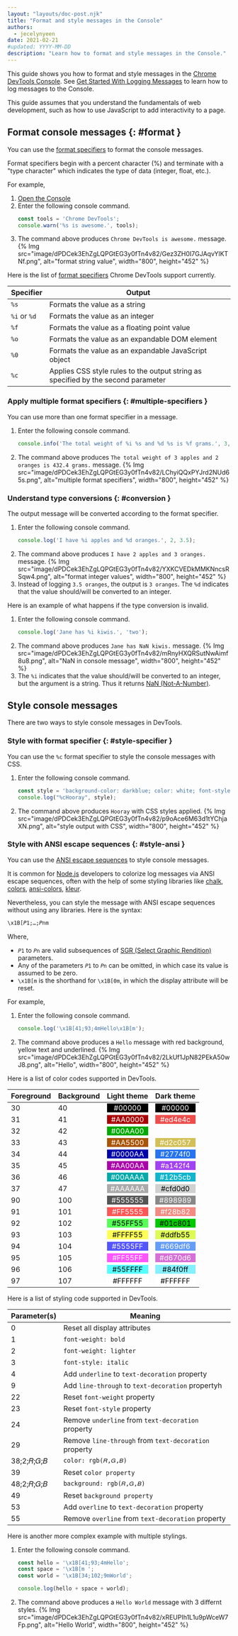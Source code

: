 ```yaml
---
layout: "layouts/doc-post.njk"
title: "Format and style messages in the Console"
authors:
  - jecelynyeen
date: 2021-02-21
#updated: YYYY-MM-DD
description: "Learn how to format and style messages in the Console."
---
```


This guide shows you how to format and style messages in the [Chrome DevTools Console](/docs/devtools/). See [Get Started With Logging Messages](/docs/devtools/console/log/) to learn how to log messages to the Console.

This guide assumes that you understand the fundamentals of web development, such as how to use JavaScript to add interactivity to a page.

## Format console messages {: #format }

You can use the [format specifiers](https://console.spec.whatwg.org/#formatting-specifiers) to format the console messages.

Format specifiers begin with a percent character (%) and terminate with a "type character" which indicates the type of data (integer, float, etc.).

For example, 

1. [Open the Console](/docs/devtools/console/reference/#open)
2. Enter the following console command.
    ```js
    const tools = 'Chrome DevTools';
    console.warn('%s is awesome.', tools);
    ```
3. The command above produces `Chrome DevTools is awesome.` message.
  {% Img src="image/dPDCek3EhZgLQPGtEG3y0fTn4v82/Gez3ZH0I7GJAqvYlKTNf.png", alt="format string value", width="800", height="452" %}


Here is the list of [format specifiers](https://console.spec.whatwg.org/#formatting-specifiers) Chrome DevTools support currently.

<table>
  <thead>
    <tr>
      <th>Specifier</th>
      <th>Output</th>
    </tr>
  </thead>
  <tbody>
    <tr>
      <td><code>%s</code></td>
      <td>Formats the value as a string</td>
    </tr>
    <tr>
      <td><code>%i</code> or <code>%d</code></td>
      <td>Formats the value as an integer</td>
    </tr>
    <tr>
      <td><code>%f</code></td>
      <td>Formats the value as a floating point value</td>
    </tr>
    <tr>
      <td><code>%o</code></td>
      <td>Formats the value as an expandable DOM element</td>
    </tr>
    <tr>
      <td><code>%0</code></td>
      <td>Formats the value as an expandable JavaScript object</td>
    </tr>
    <tr>
      <td><code>%c</code></td>
      <td>Applies CSS style rules to the output string as specified by the second parameter</td>
    </tr>
  </tbody>
</table>

### Apply multiple format specifiers {: #multiple-specifiers }

You can use more than one format specifier in a message.

1. Enter the following console command.
    ```js
    console.info('The total weight of %i %s and %d %s is %f grams.', 3, 'apples', 2, 'oranges', 432.4);
    ```
2. The command above produces `The total weight of 3 apples and 2 oranges is 432.4 grams.` message.
    {% Img src="image/dPDCek3EhZgLQPGtEG3y0fTn4v82/LChyiQQxPYJrd2NUd65s.png", alt="multiple format specifiers", width="800", height="452" %}


### Understand type conversions {: #conversion }

The output message will be converted according to the format specifier.

1. Enter the following console command.
    ```js
    console.log('I have %i apples and %d oranges.', 2, 3.5); 
    ```
2. The command above produces `I have 2 apples and 3 oranges.` message.
    {% Img src="image/dPDCek3EhZgLQPGtEG3y0fTn4v82/YXKCVEDkMMKNncsRSqw4.png", alt="format integer values", width="800", height="452" %}
3. Instead of logging `3.5 oranges`, the output is `3 oranges`. The `%d` indicates that the value should/will be converted to an integer.


Here is an example of what happens if the type conversion is invalid.

1. Enter the following console command.
    ```js
    console.log('Jane has %i kiwis.', 'two');
    ```
2. The command above produces `Jane has NaN kiwis.` message.
    {% Img src="image/dPDCek3EhZgLQPGtEG3y0fTn4v82/mRnyHXQRSutNwAimf8u8.png", alt="NaN in console message", width="800", height="452" %}
3. The `%i` indicates that the value should/will be converted to an integer, but the argument is a string. Thus it returns [NaN (Not-A-Number)](https://tc39.es/ecma262/multipage/global-object.html#sec-value-properties-of-the-global-object-nan).


##  Style console messages

There are two ways to style console messages in DevTools.

### Style with format specifier  {: #style-specifier }

You can use the `%c` format specifier to style the console messages with CSS.

1. Enter the following console command.
    ```js
    const style = 'background-color: darkblue; color: white; font-style: italic; border: 5px solid hotpink; font-size: 2em;'
    console.log("%cHooray", style);
    ```
2. The command above produces `Hooray` with CSS styles applied.
    {% Img src="image/dPDCek3EhZgLQPGtEG3y0fTn4v82/p9oAce6M63d1tYChjaXN.png", alt="style output with CSS", width="800", height="452" %}


### Style with ANSI escape sequences {: #style-ansi }

You can use the [ANSI escape sequences](https://en.wikipedia.org/wiki/ANSI_escape_code) to style console messages.

It is common for [Node.js](https://nodejs.org/) developers to colorize log messages via ANSI escape sequences, often with the help of some styling libraries like [chalk](https://www.npmjs.com/package/chalk), [colors](https://www.npmjs.com/package/colors), [ansi-colors](https://www.npmjs.com/package/ansi-colors), [kleur](https://www.npmjs.com/package/kleur).

Nevertheless, you can style the message with ANSI escape sequences without using any libraries. Here is the syntax:

```html
\x1B[𝘗1;…;𝘗nm
```

Where,

- `𝘗1` to `𝘗n` are valid subsequences of [SGR (Select Graphic Rendition)](https://en.wikipedia.org/wiki/ANSI_escape_code#SGR_(Select_Graphic_Rendition)_parameters) parameters. 
- Any of the parameters `𝘗1` to `𝘗n` can be omitted, in which case its value is assumed to be zero.
- `\x1B[m` is the shorthand for `\x1B[0m`, in which the display attribute will be reset.

For example,

1. Enter the following console command.
    ```js
    console.log('\x1B[41;93;4mHello\x1B[m');
    ```
2. The command above produces a `Hello` message with red background, yellow text and underlined.
    {% Img src="image/dPDCek3EhZgLQPGtEG3y0fTn4v82/2LkUf1JpN82PEkA50wJ8.png", alt="Hello", width="800", height="452" %}

Here is a list of color codes supported in DevTools.

<table>
  <thead>
    <tr>
      <th>Foreground</th>
      <th>Background</th>
      <th>Light theme</th>
      <th>Dark theme</th>
    </tr>
  </thead>
  <tbody>
    <tr>
      <td>30</td>
      <td>40</td>
      <td><div style="background:#000000;color:white;text-align:center;">#00000</div></td>
      <td><div style="background:#000000;color:white;text-align:center;">#00000</div></td>
    </tr>
    <tr>
      <td>31</td>
      <td>41</td>
      <td><div style="background:#AA0000;color:white;text-align:center;">#AA0000</div></td>
      <td><div style="background:#ed4e4c;color:white;text-align:center;">#ed4e4c</div></td>
    </tr>
    <tr>
      <td>32</td>
      <td>42</td>
      <td><div style="background:#00AA00;color:white;text-align:center;">#00AA00</div></td>
      <td><div style="background:#01c80;color:white;text-align:center;">#01c80</div></td>
    </tr>
    <tr>
      <td>33</td>
      <td>43</td>
      <td><div style="background:#AA5500;color:white;text-align:center;">#AA5500</div></td>
      <td><div style="background:#d2c057;color:white;text-align:center;">#d2c057</div></td>
    </tr>
    <tr>
      <td>34</td>
      <td>44</td>
      <td><div style="background:#0000AA;color:white;text-align:center;">#0000AA</div></td>
      <td><div style="background:#2774f0;color:white;text-align:center;">#2774f0</div></td>
    </tr>
    <tr>
      <td>35</td>
      <td>45</td>
      <td><div style="background:#AA00AA;color:white;text-align:center;">#AA00AA</div></td>
      <td><div style="background:#a142f4;color:white;text-align:center;">#a142f4</div></td>
    </tr>
    <tr>
      <td>36</td>
      <td>46</td>
      <td><div style="background:#00AAAA;color:white;text-align:center;">#00AAAA</div></td>
      <td><div style="background:#12b5cb;color:white;text-align:center;">#12b5cb</div></td>
    </tr>
    <tr>
      <td>37</td>
      <td>47</td>
      <td><div style="background:#AAAAAA;color:white;text-align:center;">#AAAAAA</div></td>
      <td><div style="background:#cfd0d0;color:black;text-align:center;">#cfd0d0</div></td>
    </tr>
    <tr>
      <td>90</td>
      <td>100</td>
      <td><div style="background:#555555;color:white;text-align:center;">#555555</div></td>
      <td><div style="background:#898989;color:white;text-align:center;">#898989</div></td>
    </tr>
    <tr>
      <td>91</td>
      <td>101</td>
      <td><div style="background:#FF5555;color:white;text-align:center;">#FF5555</div></td>
      <td><div style="background:#f28b82;color:white;text-align:center;">#f28b82</div></td>
    </tr>
    <tr>
      <td>92</td>
      <td>102</td>
      <td><div style="background:#55FF55;color:black;text-align:center;">#55FF55</div></td>
      <td><div style="background:#01c801;color:black;text-align:center;">#01c801</div></td>
    </tr>
    <tr>
      <td>93</td>
      <td>103</td>
      <td><div style="background:#FFFF55;color:black;text-align:center;">#FFFF55</div></td>
      <td><div style="background:#ddfb55;color:black;text-align:center;">#ddfb55</div></td>
    </tr>
    <tr>
      <td>94</td>
      <td>104</td>
      <td><div style="background:#5555FF;color:white;text-align:center;">#5555FF</div></td>
      <td><div style="background:#669df6;color:white;text-align:center;">#669df6</div></td>
    </tr>
    <tr>
      <td>95</td>
      <td>105</td>
      <td><div style="background:#FF55FF;color:white;text-align:center;">#FF55FF</div></td>
      <td><div style="background:#d670d6;color:white;text-align:center;">#d670d6</div></td>
    </tr>
    <tr>
      <td>96</td>
      <td>106</td>
      <td><div style="background:#55FFFF;color:black;text-align:center;">#55FFFF</div></td>
      <td><div style="background:#84f0ff;color:black;text-align:center;">#84f0ff</div></td>
    </tr>
    <tr>
      <td>97</td>
      <td>107</td>
      <td><div style="background:#FFFFFF;color:black;text-align:center;">#FFFFFF</div></td>
      <td><div style="background:#FFFFFF;color:black;text-align:center;">#FFFFFF</div></td>
    </tr>
  </tbody>
</table>

Here is a list of styling code supported in DevTools.

<table>
  <thead>
    <tr>
      <th>Parameter(s)</th>
      <th>Meaning</th>
    </tr>
  </thead>
  <tbody>
    <tr>
      <td>0</td>
      <td>Reset all display attributes</td>
    </tr>
    <tr>
      <td>1</td>
      <td><code>font-weight: bold</code></td>
    </tr>
    <tr>
      <td>2</td>
      <td><code>font-weight: lighter</code></td>
    </tr>
    <tr>
      <td>3</td>
      <td><code>font-style: italic</code></td>
    </tr>
    <tr>
      <td>4</td>
      <td>Add <code>underline</code> to <code>text-decoration</code> property</td>
    </tr>
    <tr>
      <td>9</td>
      <td>Add <code>line-through</code> to <code>text-decoration</code> propertyh</td>
    </tr>
    <tr>
      <td>22</td>
      <td>Reset <code>font-weight</code> property</td>
    </tr>
    <tr>
      <td>23</td>
      <td>Reset <code>font-style</code> property</td>
    </tr>
    <tr>
      <td>24</td>
      <td>Remove <code>underline</code> from <code>text-decoration</code> property</td>
    </tr>
    <tr>
      <td>29</td>
      <td>Remove <code>line-through</code> from <code>text-decoration</code> property</td>
    </tr>
    <tr>
      <td>38;2;𝑅;𝐺;𝐵</td>
      <td><code>color: rgb(𝑅,𝐺,𝐵)</code></td>
    </tr>
    <tr>
      <td>39</td>
      <td>Reset <code>color property</code></td>
    </tr>
    <tr>
      <td>48;2;𝑅;𝐺;𝐵</td>
      <td><code>background: rgb(𝑅,𝐺,𝐵)</code></td>
    </tr>
    <tr>
      <td>49</td>
      <td>Reset <code>background property</td>
    </tr>
    <tr>
      <td>53</td>
      <td>Add <code>overline</code> to <code>text-decoration</code> property</td>
    </tr>
    <tr>
      <td>55</td>
      <td>Remove <code>overline</code> from <code>text-decoration</code> property</td>
    </tr>
  </tbody>
</table>

Here is another more complex example with multiple stylings.

1. Enter the following console command.
    ```js
    const hello = '\x1B[41;93;4mHello';
    const space = '\x1B[m ';
    const world = '\x1B[34;102;9mWorld';

    console.log(hello + space + world);
    ```
2. The command above produces a `Hello World` message with 3 differnt styles.
    {% Img src="image/dPDCek3EhZgLQPGtEG3y0fTn4v82/xREUPIh1L1u9pWceW7Fp.png", alt="Hello World", width="800", height="452" %}